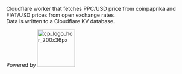 Cloudflare worker that fetches PPC/USD price from coinpaprika and FIAT/USD prices from open exchange rates.  
Data is written to a Cloudflare KV database.

Powered by <a href="https://coinpaprika.com">
<img width="100" alt="cp_logo_hor_200x36px" src="https://user-images.githubusercontent.com/11148913/129355246-43d2d341-0cb4-43f9-90e8-1f20bfce3551.png">
</a>

